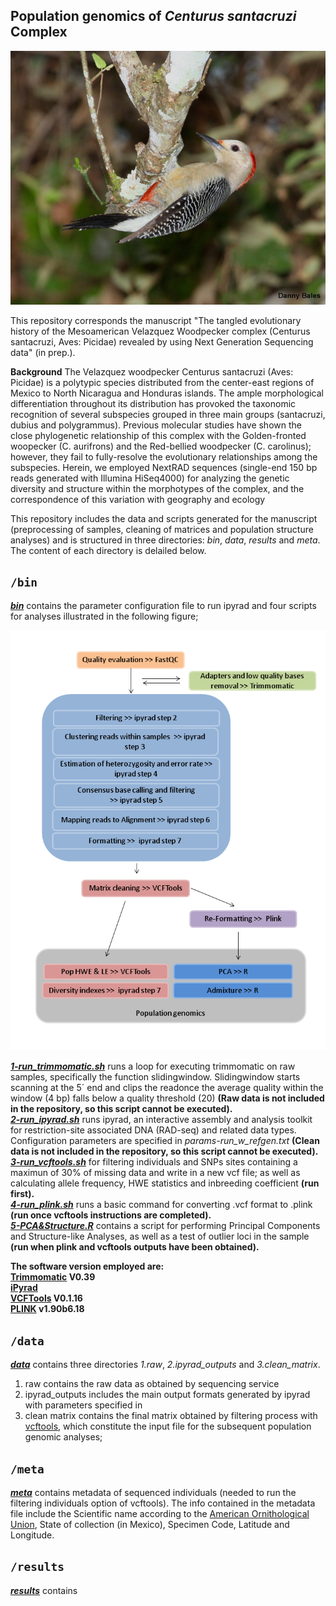 ## Population genomics of _Centurus santacruzi_ Complex

![](mela.jpeg) 

This repository corresponds the manuscript "The tangled evolutionary history of the Mesoamerican Velazquez Woodpecker complex (Centurus santacruzi, Aves: Picidae) revealed by using Next Generation Sequencing data" (in prep.). 

**Background**
The Velazquez woodpecker Centurus santacruzi (Aves: Picidae) is a polytypic species distributed from the center-east regions of Mexico to North Nicaragua and Honduras islands. The ample morphological differentiation throughout its distribution has provoked the taxonomic recognition of several subspecies grouped in three main groups (santacruzi, dubius and polygrammus). Previous molecular studies have shown the close phylogenetic relationship of this complex with the Golden-fronted woopecker (C. aurifrons) and the Red-bellied woodpecker (C. carolinus); however, they fail to fully-resolve the evolutionary relationships among the subspecies. Herein, we employed NextRAD sequences (single-end 150 bp reads generated with Illumina HiSeq4000) for analyzing the genetic diversity and structure within the morphotypes of the complex, and the correspondence of this variation with geography and ecology
  
This repository includes the data and scripts generated for the manuscript (preprocessing of samples, cleaning of matrices and population structure analyses) and is structured in three directories: _bin_, _data_, _results_ and _meta_. The content of each directory is delailed below.
   
## `/bin`
**[_bin_](/bin)** contains the parameter configuration file to run ipyrad and four scripts for analyses illustrated in the following figure;    
  
![](workflow.png) 
  

**[_1-run_trimmomatic.sh_](/bin/1-run_trimmomatic.sh)** runs a loop for executing trimmomatic on raw samples, specifically the function slidingwindow. Slidingwindow starts scanning at the 5´ end and clips the readonce the average quality within the window (4 bp) falls below a quality threshold (20) **(Raw data is not included in the repository, so this script cannot be executed).**   
**[_2-run_ipyrad.sh_](/bin/2-run_ipyrad.sh)**
runs ipyrad, an interactive assembly and analysis toolkit for restriction-site associated DNA (RAD-seq) and related data types. Configuration parameters are specified in *params-run_w_refgen.txt* **(Clean data is not included in the repository, so this script cannot be executed).**   
**[_3-run_vcftools.sh_](/bin/3-run_vcftools.sh)** for filtering individuals and SNPs sites containing a maximun of 30% of missing data and write in a new vcf file; as well as calculating allele frequency, HWE statistics and inbreeding coefficient **(run first).**    
**[_4-run_plink.sh_](/bin/4-run_plink.sh)** runs a basic command for converting .vcf format to .plink **(run once vcftools instructions are completed).**    
**[_5-PCA&Structure.R_](/bin/5-PCA&Structure.R)** contains a script for performing Principal Components and Structure-like Analyses, as well as a test of outlier loci in the sample **(run when plink and vcftools outputs have been obtained).**  
  
**The software version employed are:  
[Trimmomatic](http://www.usadellab.org/cms/?page=trimmomatic) V0.39  
[iPyrad](https://ipyrad.readthedocs.io/en/latest/index.html)  
[VCFTools](https://vcftools.github.io/) V0.1.16  
[PLINK](http://zzz.bwh.harvard.edu/plink/) v1.90b6.18**  

## `/data`
**[_data_](/data)** contains three directories *1.raw*, *2.ipyrad_outputs* and *3.clean_matrix*.  

1. raw contains the raw data as obtained by sequencing service
2. ipyrad_outputs includes the main output formats generated by ipyrad with parameters specified in 
3. clean matrix contains the final matrix obtained by filtering process with [vcftools](https://vcftools.github.io/), which constitute the input file for the subsequent population genomic analyses;  

## `/meta`
**[_meta_](/meta)** contains metadata of sequenced individuals (needed to run the filtering individuals option of vcftools).  The info contained in the metadata file include the Scientific name according to the [American Ornithological Union](https://americanornithology.org/publications/north-and-middle-american-checklist/), State of collection (in Mexico), Specimen Code, Latitude and Longitude.
  
## `/results`
**[_results_](/results)** contains





 
